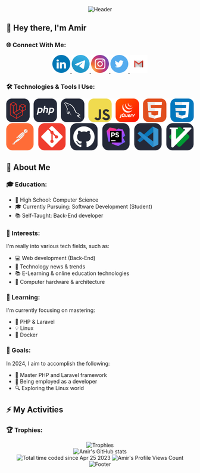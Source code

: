 <!-- Header Section -->
<div align="center">
	<img src="https://capsule-render.vercel.app/api?type=waving&color=timeGradient&height=120&section=header&text=Welcome&fontSize=90" alt="Header" />
</div>

<!-- Introduction Section -->
## 👋 Hey there, I'm Amir

<!-- Social Media Links Section -->
### 🌐 Connect With Me:

<div align="center">
	<a href="https://www.linkedin.com/in/AmirM4A" target="blank">
  		<img src="https://github.com/AmiRM4A/AmiRM4A/blob/main/icons/LinkedIN.svg" alt="LinkedIn Account" height="48" width="48" />
	</a>
	<a href="https://t.me/AmiR_M4A" target="blank">
 		 <img src="https://github.com/AmiRM4A/AmiRM4A/blob/main/icons/Telegram.svg" alt="Telegram Account" height="48" width="48" />
	</a> 
	<a href="https://instagram.com/Amir_M4A" target="blank">
 		 <img src="https://github.com/AmiRM4A/AmiRM4A/blob/main/icons/Instagram.svg" alt="Instagram Account" height="48" width="48" />
	</a> 
	<a href="https://twitter.com/m4_ami" target="blank">
  		<img src="https://github.com/AmiRM4A/AmiRM4A/blob/main/icons/Twitter.svg" alt="Twitter Account" height="48" width="48" />
	</a>
  	<a href="https://asgry255@gmail.com" target="blank">
  		<img src="https://github.com/AmiRM4A/AmiRM4A/blob/main/icons/Gmail.svg" alt="Gmail Account" height="48" width="48" />
	</a>
</div>

<!-- Tools Section -->
### 🛠️ Technologies & Tools I Use:

<div align="center">
    <img src="https://github.com/AmiRM4A/AmiRM4A/blob/main/icons/technologies.svg" alt="technologies"/><br>
    <img src="https://github.com/AmiRM4A/AmiRM4A/blob/main/icons/tools.svg" alt="tools"/>
</div>

<!-- About Me Section -->
## 👤 About Me

<!-- Education Section -->
### 🎓 Education:
- 🏫 High School: Computer Science
- 🎓 Currently Pursuing: Software Development (Student)
- 📚 Self-Taught: Back-End developer

<!-- Interests Section -->
### 🚀 Interests:

I'm really into various tech fields, such as:

- 💻 Web development (Back-End)
- 🤖 Technology news & trends
- 📚 E-Learning & online education technologies
- 💾 Computer hardware & architecture

<!-- Learning Section -->
### 📖 Learning:

I'm currently focusing on mastering:

- 🌟 PHP & Laravel
- 💡 Linux
- 🌲 Docker

<!-- Goals Section -->
### 🌟 Goals:

In 2024, I aim to accomplish the following:

- 🚀 Master PHP and Laravel framework
- 📂 Being employed as a developer
- 🔍 Exploring the Linux world

<!-- Trophies Section -->
## ⚡ My Activities

### 🏆 Trophies:

<div align="center">
 	<img src="https://github-profile-trophy.vercel.app/?username=AmirM4A&theme=onedark" alt="Trophies" />
</div>

<!-- Status Section -->
<!-- ### 🔍 Status...
<div align="center">
	<img src="https://github-readme-activity-graph.vercel.app/graph?username=AmirM4A&theme=github-dark-dimmed&custom_title=My%20Activity%20Graph&hide_border=true"
    	alt="Activity Graph" />
</div> -->

<div align="center">
	<img src="https://github-readme-stats.vercel.app/api?username=AmirM4A&show_icons=true&theme=onedark" alt="Amir's GitHub stats" />
</div>

<div align="center">
	<img src="https://wakatime.com/badge/user/ee181724-c89d-437a-a9af-fad5f1b3d950.svg" alt="Total time coded since Apr 25 2023" />
	<img src="https://komarev.com/ghpvc/?username=AmirM4A&color=blue&style=flat&label=Profile+Views&abbreviated=true" alt="Amir's Profile Views Count"/>
</div>

<!-- Footer Section -->
<div align="center">
	<img src="https://capsule-render.vercel.app/api?type=waving&color=timeGradient&height=120&section=footer" alt="Footer" />
</div>
